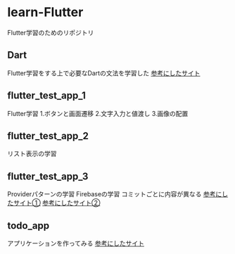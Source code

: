 # learn-Flutter
Flutter学習のためのリポジトリ
## Dart
Flutter学習をする上で必要なDartの文法を学習した
[参考にしたサイト](https://qiita.com/teradonburi/items/913fb8c311b9f2bdb1dd)

## flutter_test_app_1
Flutter学習
1.ボタンと画面遷移
2.文字入力と値渡し
3.画像の配置

## flutter_test_app_2
リスト表示の学習

## flutter_test_app_3
Providerパターンの学習
Firebaseの学習
コミットごとに内容が異なる
[参考にしたサイト①](https://www.youtube.com/watch?v=iN2IjSQR7Fs&list=PLuLRJz1UnJzFrDuXT5FjsSUPmqD79kUpB&index=1)
[参考にしたサイト②](https://www.youtube.com/watch?v=iN2IjSQR7Fs&list=PLuLRJz1UnJzFrDuXT5FjsSUPmqD79kUpB&pp=iAQB)
## todo_app
アプリケーションを作ってみる
[参考にしたサイト](https://www.youtube.com/watch?v=YLrQFNjerqs&list=PLuLRJz1UnJzEQDOEflFsTiWFFgoLQqlK0&pp=iAQB)